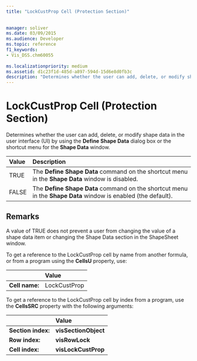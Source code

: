 ```yaml
---
title: "LockCustProp Cell (Protection Section)"
 
 
manager: soliver
ms.date: 03/09/2015
ms.audience: Developer
ms.topic: reference
f1_keywords:
- Vis_DSS.chm60055
 
ms.localizationpriority: medium
ms.assetid: d1c23f1d-485d-a897-594d-15d6e8d0fb3c
description: "Determines whether the user can add, delete, or modify shape data in the user interface (UI) by using the Define Shape Data dialog box or the shortcut menu for the Shape Data window."
---
```


# LockCustProp Cell (Protection Section)

Determines whether the user can add, delete, or modify shape data in the user interface (UI) by using the **Define Shape Data** dialog box or the shortcut menu for the **Shape Data** window. 
  
|**Value**|**Description**|
|:-----|:-----|
|TRUE  <br/> |The **Define Shape Data** command on the shortcut menu in the **Shape Data** window is disabled. |
|FALSE  <br/> |The **Define Shape Data** command on the shortcut menu in the **Shape Data** window is enabled (the default). |
   
## Remarks

A value of TRUE does not prevent a user from changing the value of a shape data item or changing the Shape Data section in the ShapeSheet window. 
  
To get a reference to the LockCustProp cell by name from another formula, or from a program using the **CellsU** property, use: 
  
||Value |
|:-----|:-----|
|**Cell name:**  <br/> |LockCustProp  <br/> |
   
To get a reference to the LockCustProp cell by index from a program, use the **CellsSRC** property with the following arguments: 
  
||Value |
|:-----|:-----|
|**Section index:**  <br/> |**visSectionObject** <br/> |
|**Row index:**  <br/> |**visRowLock** <br/> |
|**Cell index:**  <br/> |**visLockCustProp** <br/> |
   

